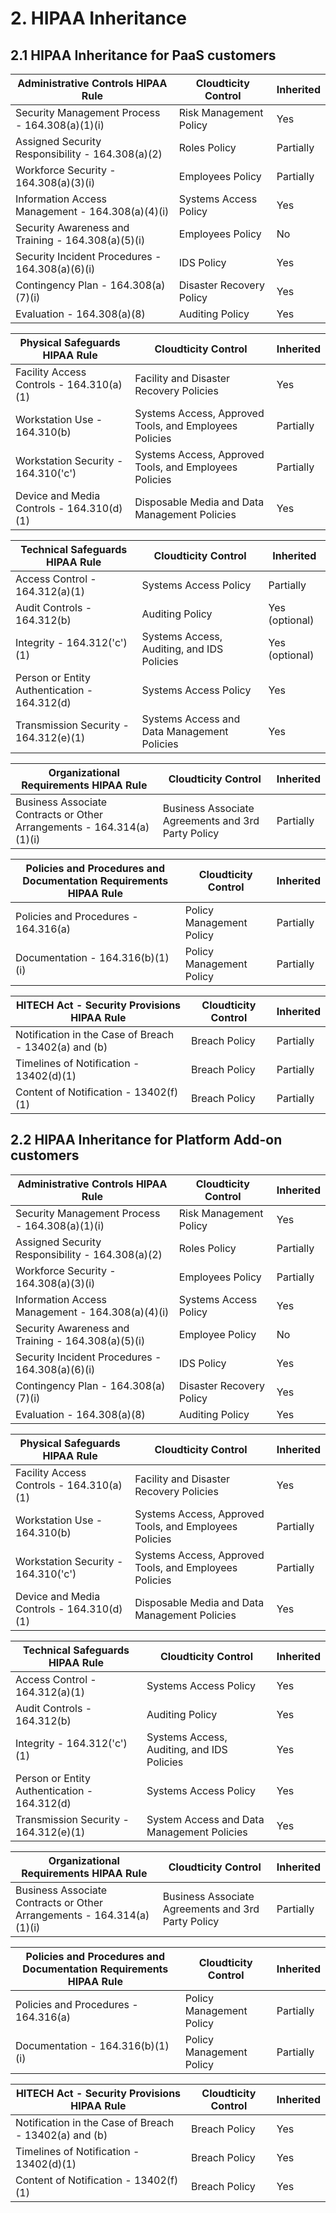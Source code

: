 # 2. HIPAA Inheritance

## 2.1 HIPAA Inheritance for PaaS customers

| **Administrative Controls** HIPAA Rule | Cloudticity Control | Inherited
--- | --- | ---
Security Management Process - 164.308(a)(1)(i) | Risk Management Policy | Yes
Assigned Security Responsibility - 164.308(a)(2) | Roles Policy | Partially
Workforce Security - 164.308(a)(3)(i) | Employees Policy | Partially
Information Access Management - 164.308(a)(4)(i) | Systems Access Policy | Yes
Security Awareness and Training - 164.308(a)(5)(i) | Employees Policy | No
Security Incident Procedures - 164.308(a)(6)(i) | IDS Policy | Yes
Contingency Plan - 164.308(a)(7)(i) | Disaster Recovery Policy | Yes
Evaluation - 164.308(a)(8) | Auditing Policy | Yes

| **Physical Safeguards** HIPAA Rule | Cloudticity Control | Inherited
--- | --- | ---
Facility Access Controls - 164.310(a)(1) | Facility and Disaster Recovery Policies | Yes
Workstation Use - 164.310(b) | Systems Access, Approved Tools, and Employees Policies | Partially
Workstation Security - 164.310('c') | Systems Access, Approved Tools, and Employees Policies | Partially
Device and Media Controls - 164.310(d)(1) | Disposable Media and Data Management Policies | Yes

| **Technical Safeguards** HIPAA Rule | Cloudticity Control | Inherited
--- | --- | ---
Access Control - 164.312(a)(1) | Systems Access Policy | Partially
Audit Controls - 164.312(b) | Auditing Policy | Yes (optional)
Integrity - 164.312('c')(1) | Systems Access, Auditing, and IDS Policies | Yes (optional)
Person or Entity Authentication - 164.312(d) | Systems Access Policy | Yes
Transmission Security - 164.312(e)(1) | Systems Access and Data Management Policies | Yes

| **Organizational Requirements** HIPAA Rule | Cloudticity Control | Inherited
--- | --- | ---
Business Associate Contracts or Other Arrangements - 164.314(a)(1)(i) | Business Associate Agreements and 3rd Party Policy | Partially

| **Policies and Procedures and Documentation Requirements** HIPAA Rule | Cloudticity Control | Inherited
--- | --- | ---
Policies and Procedures - 164.316(a) | Policy Management Policy | Partially
Documentation - 164.316(b)(1)(i) | Policy Management Policy | Partially

| **HITECH Act - Security Provisions** HIPAA Rule | Cloudticity Control | Inherited
--- | --- | ---
Notification in the Case of Breach - 13402(a) and (b) | Breach Policy | Partially
Timelines of Notification - 13402(d)(1) | Breach Policy | Partially
Content of Notification - 13402(f)(1) | Breach Policy | Partially

## 2.2 HIPAA Inheritance for Platform Add-on customers

| **Administrative Controls** HIPAA Rule | Cloudticity Control | Inherited
--- | --- | ---
Security Management Process - 164.308(a)(1)(i) | Risk Management Policy | Yes
Assigned Security Responsibility - 164.308(a)(2) | Roles Policy | Partially
Workforce Security - 164.308(a)(3)(i) | Employees Policy | Partially
Information Access Management - 164.308(a)(4)(i) | Systems Access Policy | Yes
Security Awareness and Training - 164.308(a)(5)(i) | Employee Policy | No
Security Incident Procedures - 164.308(a)(6)(i) | IDS Policy | Yes
Contingency Plan - 164.308(a)(7)(i) | Disaster Recovery Policy | Yes
Evaluation - 164.308(a)(8) | Auditing Policy | Yes

| **Physical Safeguards** HIPAA Rule | Cloudticity Control | Inherited
--- | --- | ---
Facility Access Controls - 164.310(a)(1) | Facility and Disaster Recovery Policies | Yes
Workstation Use - 164.310(b) | Systems Access, Approved Tools, and Employees Policies | Partially
Workstation Security - 164.310('c') | Systems Access, Approved Tools, and Employees Policies | Partially
Device and Media Controls - 164.310(d)(1) | Disposable Media and Data Management Policies | Yes

| **Technical Safeguards** HIPAA Rule | Cloudticity Control | Inherited
--- | --- | ---
Access Control - 164.312(a)(1) | Systems Access Policy | Yes
Audit Controls - 164.312(b) | Auditing Policy | Yes
Integrity - 164.312('c')(1) | Systems Access, Auditing, and IDS Policies | Yes
Person or Entity Authentication - 164.312(d) | Systems Access Policy | Yes
Transmission Security - 164.312(e)(1) | System Access and Data Management Policies | Yes

| **Organizational Requirements** HIPAA Rule | Cloudticity Control | Inherited
--- | --- | ---
Business Associate Contracts or Other Arrangements - 164.314(a)(1)(i) | Business Associate Agreements and 3rd Party Policy | Partially

| **Policies and Procedures and Documentation Requirements** HIPAA Rule | Cloudticity Control | Inherited
--- | --- | ---
Policies and Procedures - 164.316(a) | Policy Management Policy | Partially
Documentation - 164.316(b)(1)(i) | Policy Management Policy | Partially

| **HITECH Act - Security Provisions** HIPAA Rule | Cloudticity Control | Inherited
--- | --- | ---
Notification in the Case of Breach - 13402(a) and (b) | Breach Policy | Yes
Timelines of Notification - 13402(d)(1) | Breach Policy | Yes
Content of Notification - 13402(f)(1) | Breach Policy | Yes
